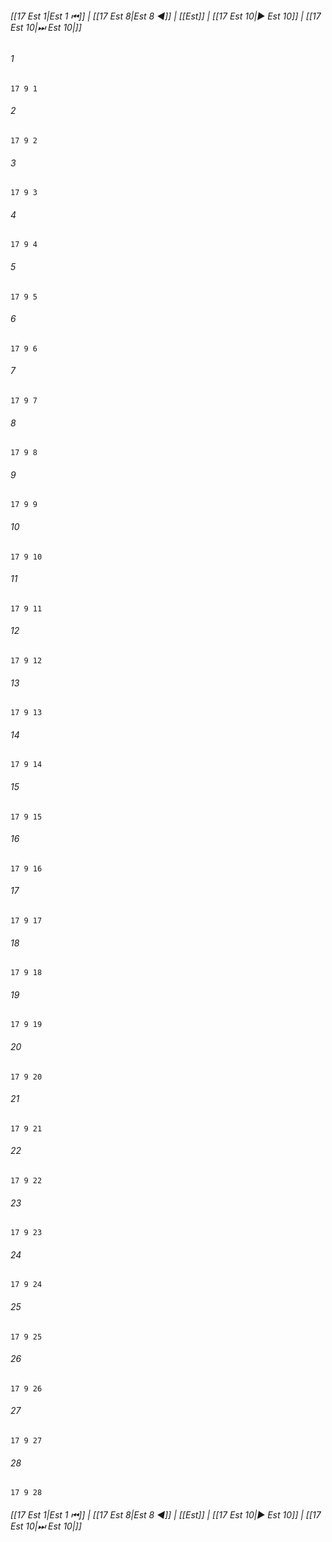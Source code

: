 
###### [[17 Est 1|Est 1 ⏮]] | [[17 Est 8|Est 8 ◀]] | [[Est]] | [[17 Est 10|▶ Est 10]] | [[17 Est 10|⏭ Est 10|]]

###### 1
``` verse
17 9 1 
```
###### 2
``` verse
17 9 2 
```
###### 3
``` verse
17 9 3 
```
###### 4
``` verse
17 9 4 
```
###### 5
``` verse
17 9 5 
```
###### 6
``` verse
17 9 6 
```
###### 7
``` verse
17 9 7 
```
###### 8
``` verse
17 9 8 
```
###### 9
``` verse
17 9 9 
```
###### 10
``` verse
17 9 10 
```
###### 11
``` verse
17 9 11 
```
###### 12
``` verse
17 9 12 
```
###### 13
``` verse
17 9 13 
```
###### 14
``` verse
17 9 14 
```
###### 15
``` verse
17 9 15 
```
###### 16
``` verse
17 9 16 
```
###### 17
``` verse
17 9 17 
```
###### 18
``` verse
17 9 18 
```
###### 19
``` verse
17 9 19 
```
###### 20
``` verse
17 9 20 
```
###### 21
``` verse
17 9 21 
```
###### 22
``` verse
17 9 22 
```
###### 23
``` verse
17 9 23 
```
###### 24
``` verse
17 9 24 
```
###### 25
``` verse
17 9 25 
```
###### 26
``` verse
17 9 26 
```
###### 27
``` verse
17 9 27 
```
###### 28
``` verse
17 9 28 
```

###### [[17 Est 1|Est 1 ⏮]] | [[17 Est 8|Est 8 ◀]] | [[Est]] | [[17 Est 10|▶ Est 10]] | [[17 Est 10|⏭ Est 10|]]

